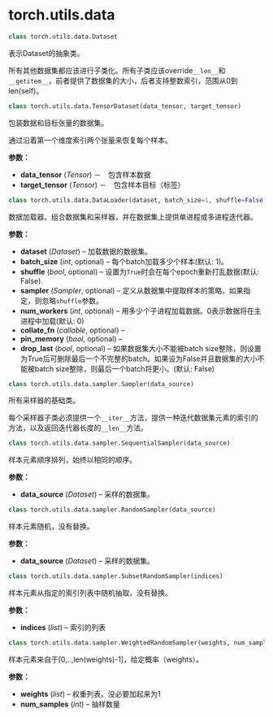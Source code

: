 # torch.utils.data
```python
class torch.utils.data.Dataset
```

表示Dataset的抽象类。

所有其他数据集都应该进行子类化。所有子类应该override`__len__`和`__getitem__`，前者提供了数据集的大小，后者支持整数索引，范围从0到len(self)。

```python
class torch.utils.data.TensorDataset(data_tensor, target_tensor)
```
包装数据和目标张量的数据集。

通过沿着第一个维度索引两个张量来恢复每个样本。

**参数：**

- **data_tensor** (*Tensor*) －　包含样本数据
- **target_tensor** (*Tensor*) －　包含样本目标（标签）

```python
class torch.utils.data.DataLoader(dataset, batch_size=1, shuffle=False, sampler=None, num_workers=0, collate_fn=<function default_collate>, pin_memory=False, drop_last=False)
```
数据加载器。组合数据集和采样器，并在数据集上提供单进程或多进程迭代器。

**参数：**

- **dataset** (*Dataset*) – 加载数据的数据集。
- **batch_size** (*int*, optional) – 每个batch加载多少个样本(默认: 1)。
- **shuffle** (*bool*, optional) – 设置为`True`时会在每个epoch重新打乱数据(默认: False).
- **sampler** (*Sampler*, optional) – 定义从数据集中提取样本的策略。如果指定，则忽略`shuffle`参数。
- **num_workers** (*int*, optional) – 用多少个子进程加载数据。0表示数据将在主进程中加载(默认: 0)
- **collate_fn** (*callable*, optional) –
- **pin_memory** (*bool*, optional) –
- **drop_last** (*bool*, optional) – 如果数据集大小不能被batch size整除，则设置为True后可删除最后一个不完整的batch。如果设为False并且数据集的大小不能被batch size整除，则最后一个batch将更小。(默认: False)

```python
class torch.utils.data.sampler.Sampler(data_source)
```
所有采样器的基础类。

每个采样器子类必须提供一个`__iter__`方法，提供一种迭代数据集元素的索引的方法，以及返回迭代器长度的`__len__`方法。

```python
class torch.utils.data.sampler.SequentialSampler(data_source)
```
样本元素顺序排列，始终以相同的顺序。

**参数：**
- **data_source** (*Dataset*) – 采样的数据集。

```python
class torch.utils.data.sampler.RandomSampler(data_source)
```
样本元素随机，没有替换。

**参数：**
- **data_source** (*Dataset*) – 采样的数据集。


```python
class torch.utils.data.sampler.SubsetRandomSampler(indices)
```
样本元素从指定的索引列表中随机抽取，没有替换。

**参数：**
- **indices** (*list*) – 索引的列表

```python
class torch.utils.data.sampler.WeightedRandomSampler(weights, num_samples, replacement=True)
```
样本元素来自于[0,..,len(weights)-1]，给定概率（weights）。

**参数：**
- **weights** (*list*) – 权重列表。没必要加起来为1
- **num_samples** (*int*) – 抽样数量
